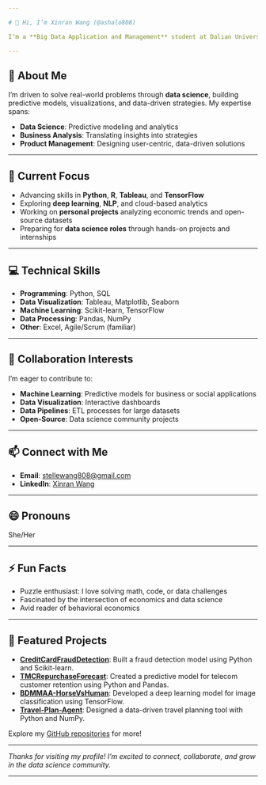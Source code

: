 ```yaml
---

# 👋 Hi, I’m Xinran Wang (@ashalo808)

I’m a **Big Data Application and Management** student at Dalian University of Technology, passionate about data science, economics, and technology. I specialize in turning complex datasets into actionable insights using advanced analytics and machine learning.

---
```


## 👀 About Me
I’m driven to solve real-world problems through **data science**, building predictive models, visualizations, and data-driven strategies. My expertise spans:
- **Data Science**: Predictive modeling and analytics
- **Business Analysis**: Translating insights into strategies
- **Product Management**: Designing user-centric, data-driven solutions

---

## 🌱 Current Focus
- Advancing skills in **Python**, **R**, **Tableau**, and **TensorFlow**
- Exploring **deep learning**, **NLP**, and cloud-based analytics
- Working on **personal projects** analyzing economic trends and open-source datasets
- Preparing for **data science roles** through hands-on projects and internships

---

## 💻 Technical Skills
- **Programming**: Python, SQL
- **Data Visualization**: Tableau, Matplotlib, Seaborn
- **Machine Learning**: Scikit-learn, TensorFlow
- **Data Processing**: Pandas, NumPy
- **Other**: Excel, Agile/Scrum (familiar)

---

## 💞️ Collaboration Interests
I’m eager to contribute to:
- **Machine Learning**: Predictive models for business or social applications
- **Data Visualization**: Interactive dashboards
- **Data Pipelines**: ETL processes for large datasets
- **Open-Source**: Data science community projects

---

## 📫 Connect with Me
- **Email**: [stellewang808@gmail.com](mailto:stellewang808@gmail.com)
- **LinkedIn**: [Xinran Wang](https://www.linkedin.com/in/xinran-wang-9aab00370/)

---

## 😄 Pronouns
She/Her

---

## ⚡ Fun Facts
- Puzzle enthusiast: I love solving math, code, or data challenges
- Fascinated by the intersection of economics and data science
- Avid reader of behavioral economics

---

## 🚀 Featured Projects
- **[CreditCardFraudDetection](https://github.com/ashalo808/CreditCardFraudDetection)**: Built a fraud detection model using Python and Scikit-learn.
- **[TMCRepurchaseForecast](https://github.com/ashalo808/TMCRepurchaseForecast)**: Created a predictive model for telecom customer retention using Python and Pandas.
- **[BDMMAA-HorseVsHuman](https://github.com/ashalo808/BDMMAA-HorseVsHuman)**: Developed a deep learning model for image classification using TensorFlow.
- **[Travel-Plan-Agent](https://github.com/ashalo808/Travel-Plan-Agent)**: Designed a data-driven travel planning tool with Python and NumPy.

Explore my [GitHub repositories](https://github.com/ashalo808) for more!

---

*Thanks for visiting my profile! I’m excited to connect, collaborate, and grow in the data science community.*

---

<!---
ashalo808/ashalo808 is a ✨ special ✨ repository because its `README.md` appears on your GitHub profile.
Preview your changes to ensure they look great!
--->
